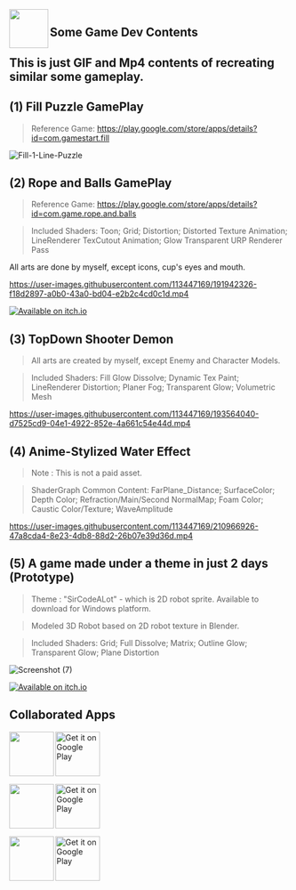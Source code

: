 <img align="left" src="https://cdn-icons-png.flaticon.com/512/2780/2780137.png" width="70px"/>

## Some Game Dev Contents
## This is just GIF and Mp4 contents of recreating similar some gameplay.

## (1) Fill Puzzle GamePlay
> Reference Game: https://play.google.com/store/apps/details?id=com.gamestart.fill

![Fill-1-Line-Puzzle](https://user-images.githubusercontent.com/113447169/191811124-fba074e0-03cc-40aa-9ca7-1d8e3991d331.gif)

## (2) Rope and Balls GamePlay
> Reference Game: https://play.google.com/store/apps/details?id=com.game.rope.and.balls

> Included Shaders: Toon; Grid; Distortion; Distorted Texture Animation; LineRenderer TexCutout Animation; Glow Transparent URP Renderer Pass

 All arts are done by myself, except icons, cup's eyes and mouth.

https://user-images.githubusercontent.com/113447169/191942326-f18d2897-a0b0-43a0-bd04-e2b2c4cd0c1d.mp4 

[![Available on itch.io](http://jessemillar.github.io/available-on-itchio-badge/badge-color.png)](https://shinnamikaze.itch.io/rokuballs)

## (3) TopDown Shooter Demon
> All arts are created by myself, except Enemy and Character Models.

> Included Shaders: Fill Glow Dissolve; Dynamic Tex Paint; LineRenderer Distortion; Planer Fog; Transparent Glow; Volumetric Mesh

https://user-images.githubusercontent.com/113447169/193564040-d7525cd9-04e1-4922-852e-4a661c54e44d.mp4

## (4) Anime-Stylized Water Effect
> Note : This is not a paid asset.

> ShaderGraph Common Content: FarPlane_Distance; SurfaceColor; Depth Color; Refraction/Main/Second NormalMap; Foam Color; Caustic Color/Texture; WaveAmplitude

https://user-images.githubusercontent.com/113447169/210966926-47a8cda4-8e23-4db8-88d2-26b07e39d36d.mp4

## (5) A game made under a theme in just 2 days (Prototype)
> Theme : "SirCodeALot" - which is 2D robot sprite. Available to download for Windows platform.

> Modeled 3D Robot based on 2D robot texture in Blender.

> Included Shaders: Grid; Full Dissolve; Matrix; Outline Glow; Transparent Glow; Plane Distortion

![Screenshot (7)](https://user-images.githubusercontent.com/113447169/211015351-05662b3f-b190-4c6d-90bd-9f54ec729d46.png)

[![Available on itch.io](http://jessemillar.github.io/available-on-itchio-badge/badge-color.png)](https://shinnamikaze.itch.io/sircodealot)

## Collaborated Apps
<img align="left" src="https://user-images.githubusercontent.com/113447169/192099984-e35bdbfe-ce9c-4fd0-a00b-cff960c1aad5.png" width="80px"/>
<p align="left">
<a href="https://play.google.com/store/apps/details?id=com.myan.match">
    <img alt="Get it on Google Play"
        height="80"
        src="https://play.google.com/intl/en_us/badges/images/generic/en_badge_web_generic.png" />
</a>  
</p>

<img align="left" src="https://user-images.githubusercontent.com/113447169/192100181-75beb4b3-8cd9-493f-b263-afb231508d00.png" width="80px"/>
<p align="left">
<a href="https://play.google.com/store/apps/details?id=com.myan.parkout">
    <img alt="Get it on Google Play"
        height="80"
        src="https://play.google.com/intl/en_us/badges/images/generic/en_badge_web_generic.png" />
</a>  
</p>

<img align="left" src="https://user-images.githubusercontent.com/113447169/192100975-8fcb6911-22a4-45ea-985d-41ffd202091a.png" width="80px"/>
<p align="left">
<a href="https://play.google.com/store/apps/details?id=com.myan.popblast">
    <img alt="Get it on Google Play"
        height="80"
        src="https://play.google.com/intl/en_us/badges/images/generic/en_badge_web_generic.png" />
</a>  
</p>


